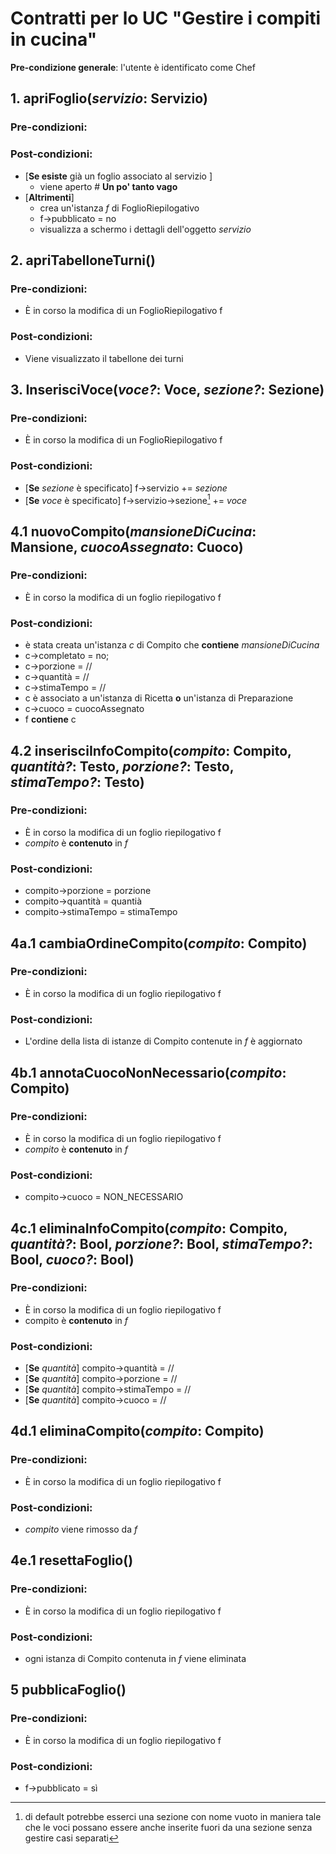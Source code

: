 # Contratti per lo UC "Gestire i compiti in cucina"

**Pre-condizione generale**: l'utente è identificato come Chef

## 1.  apriFoglio(*servizio*: Servizio)
### Pre-condizioni:
### Post-condizioni:
- [**Se esiste** già un foglio associato al servizio ]
	- viene aperto # **Un po' tanto vago**
-  [**Altrimenti**]
	- crea un'istanza *f* di FoglioRiepilogativo
	- f->pubblicato = no
	- visualizza a schermo i dettagli dell'oggetto *servizio*

## 2. apriTabelloneTurni()
### Pre-condizioni:
- È in corso la modifica di un FoglioRiepilogativo f

### Post-condizioni:
- Viene visualizzato il tabellone dei turni

## 3. InserisciVoce(*voce?*: Voce, *sezione?*: Sezione)
### Pre-condizioni:
- È in corso la modifica di un FoglioRiepilogativo f

### Post-condizioni:
-  [**Se** *sezione* è specificato] f->servizio += *sezione*
-  [**Se** *voce* è specificato] f->servizio->sezione[^1] += *voce*

## 4.1 nuovoCompito(*mansioneDiCucina*: Mansione, *cuocoAssegnato*: Cuoco)
### Pre-condizioni:
- È in corso la modifica di un foglio riepilogativo f

### Post-condizioni:
- è stata creata un'istanza *c* di Compito che **contiene** *mansioneDiCucina*
- c->completato = no;
- c->porzione = //
- c->quantità = //
- c->stimaTempo = //
- c è associato a un'istanza di Ricetta **o** un'istanza di Preparazione
- c->cuoco = cuocoAssegnato
- f **contiene** c

## 4.2 inserisciInfoCompito(*compito*: Compito, *quantità?*: Testo, *porzione?*: Testo, *stimaTempo?*: Testo)
### Pre-condizioni:
- È in corso la modifica di un foglio riepilogativo f
- *compito* è **contenuto** in *f*

### Post-condizioni:
- compito->porzione = porzione
- compito->quantità = quantià
- compito->stimaTempo = stimaTempo

## 4a.1 cambiaOrdineCompito(*compito*: Compito)
### Pre-condizioni:
- È in corso la modifica di un foglio riepilogativo f

### Post-condizioni:
- L'ordine della lista di istanze di Compito contenute in *f* è aggiornato

## 4b.1 annotaCuocoNonNecessario(*compito*: Compito)
### Pre-condizioni:
- È in corso la modifica di un foglio riepilogativo f
- *compito* è **contenuto** in *f*

### Post-condizioni:
- compito->cuoco = NON_NECESSARIO

## 4c.1 eliminaInfoCompito(*compito*: Compito, *quantità?*: Bool, *porzione?*: Bool, *stimaTempo?*: Bool, *cuoco?*: Bool)
### Pre-condizioni:
- È in corso la modifica di un foglio riepilogativo f
- compito è **contenuto** in *f*

### Post-condizioni:
- [**Se** *quantità*] compito->quantità = //
- [**Se** *quantità*] compito->porzione = //
- [**Se** *quantità*] compito->stimaTempo = //
- [**Se** *quantità*] compito->cuoco = //

## 4d.1 eliminaCompito(*compito*: Compito)
### Pre-condizioni:
- È in corso la modifica di un foglio riepilogativo f

### Post-condizioni:
- *compito* viene rimosso da *f*

## 4e.1 resettaFoglio()
### Pre-condizioni:
- È in corso la modifica di un foglio riepilogativo f

### Post-condizioni:
- ogni istanza di Compito contenuta in *f* viene eliminata

## 5 pubblicaFoglio()
### Pre-condizioni:
- È in corso la modifica di un foglio riepilogativo f

### Post-condizioni:
- f->pubblicato = sì

[^1]: di default potrebbe esserci una sezione con nome vuoto in maniera tale che le voci possano essere anche inserite fuori da una sezione senza gestire casi separati